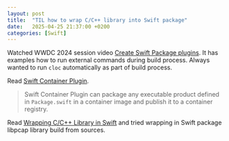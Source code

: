 ```yaml
---
layout: post
title:  "TIL how to wrap C/C++ library into Swift package"
date:   2025-04-25 21:37:00 +0200
categories: [Swift]
---
```

Watched WWDC 2024 session video [Create Swift Package plugins](https://developer.apple.com/videos/play/wwdc2022/110401/). It has examples how to run external commands during build process. Always wanted to run `cloc` automatically as part of build process.

Read [Swift Container Plugin](https://github.com/apple/swift-container-plugin).

> Swift Container Plugin can package any executable product defined in `Package.swift` in a container image and publish it to a container registry.

Read [Wrapping C/C++ Library in Swift](https://www.swift.org/documentation/articles/wrapping-c-cpp-library-in-swift.html) and tried wrapping in Swift package libpcap library build from sources.
